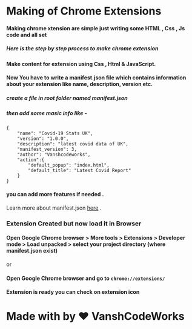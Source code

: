 # Making of Chrome Extensions

#### Making chrome xtension are simple just writing some HTML , Css , Js code and all set 
##### Here is the step by step process to make chrome extension

#### Make content for extension using Css , Html & JavaScript.
#### Now You have to write  a manifest.json file which contains information about your extension like name, description, version etc.

##### create a file in root folder named manifest.json
##### then add some masic info like - 
```
{
    "name": "Covid-19 Stats UK",
    "version": "1.0.0",
    "description": "latest covid data of UK",
    "manifest_version": 3,
    "author": "Vanshcodeworks",
    "action":{
        "default_popup": "index.html",
        "default_title": "Latest Covid Report"
    }
}

```
#### you can add more  features if needed .
Learn more about manifest.json [here](https://developer.mozilla.org/en-US/docs/Mozilla/Add-ons/WebExtensions/manifest.json) .

### Extension Created but now load it in Browser
#### Open Google Chrome browser > More tools > Extensions > Developer mode > Load unpacked > select your project directory (where manifest.json exist)
or
#### Open Google Chrome browser and go to `chrome://extensions/`

#### Extension is ready you can check on extension icon

# Made with by ❤️ VanshCodeWorks
